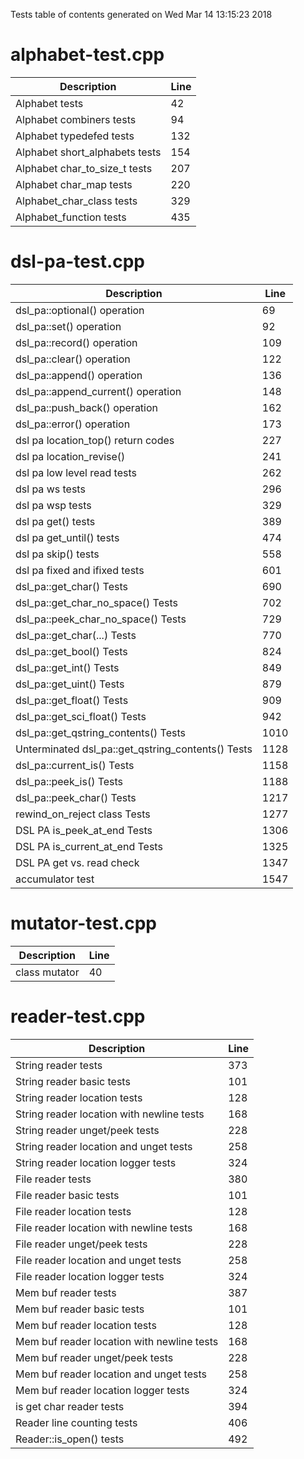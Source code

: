 Tests table of contents generated on Wed Mar 14 13:15:23 2018

# alphabet-test.cpp
| Description | Line |
|-------------|------|
| Alphabet tests | 42 |
| Alphabet combiners tests | 94 |
| Alphabet typedefed tests | 132 |
| Alphabet short_alphabets tests | 154 |
| Alphabet char_to_size_t tests | 207 |
| Alphabet char_map tests | 220 |
| Alphabet_char_class tests | 329 |
| Alphabet_function tests | 435 |

# dsl-pa-test.cpp
| Description | Line |
|-------------|------|
| dsl_pa::optional() operation | 69 |
| dsl_pa::set() operation | 92 |
| dsl_pa::record() operation | 109 |
| dsl_pa::clear() operation | 122 |
| dsl_pa::append() operation | 136 |
| dsl_pa::append_current() operation | 148 |
| dsl_pa::push_back() operation | 162 |
| dsl_pa::error() operation | 173 |
| dsl pa location_top() return codes | 227 |
| dsl pa location_revise() | 241 |
| dsl pa low level read tests | 262 |
| dsl pa ws tests | 296 |
| dsl pa wsp tests | 329 |
| dsl pa get() tests | 389 |
| dsl pa get_until() tests | 474 |
| dsl pa skip() tests | 558 |
| dsl pa fixed and ifixed tests | 601 |
| dsl_pa::get_char() Tests | 690 |
| dsl_pa::get_char_no_space() Tests | 702 |
| dsl_pa::peek_char_no_space() Tests | 729 |
| dsl_pa::get_char(...) Tests | 770 |
| dsl_pa::get_bool() Tests | 824 |
| dsl_pa::get_int() Tests | 849 |
| dsl_pa::get_uint() Tests | 879 |
| dsl_pa::get_float() Tests | 909 |
| dsl_pa::get_sci_float() Tests | 942 |
| dsl_pa::get_qstring_contents() Tests | 1010 |
| Unterminated dsl_pa::get_qstring_contents() Tests | 1128 |
| dsl_pa::current_is() Tests | 1158 |
| dsl_pa::peek_is() Tests | 1188 |
| dsl_pa::peek_char() Tests | 1217 |
| rewind_on_reject class Tests | 1277 |
| DSL PA is_peek_at_end Tests | 1306 |
| DSL PA is_current_at_end Tests | 1325 |
| DSL PA get vs. read check | 1347 |
| accumulator test | 1547 |

# mutator-test.cpp
| Description | Line |
|-------------|------|
| class mutator | 40 |

# reader-test.cpp
| Description | Line |
|-------------|------|
| String reader tests | 373 |
| String reader basic tests | 101 |
| String reader location tests | 128 |
| String reader location with newline tests | 168 |
| String reader unget/peek tests | 228 |
| String reader location and unget tests | 258 |
| String reader location logger tests | 324 |
| File reader tests | 380 |
| File reader basic tests | 101 |
| File reader location tests | 128 |
| File reader location with newline tests | 168 |
| File reader unget/peek tests | 228 |
| File reader location and unget tests | 258 |
| File reader location logger tests | 324 |
| Mem buf reader tests | 387 |
| Mem buf reader basic tests | 101 |
| Mem buf reader location tests | 128 |
| Mem buf reader location with newline tests | 168 |
| Mem buf reader unget/peek tests | 228 |
| Mem buf reader location and unget tests | 258 |
| Mem buf reader location logger tests | 324 |
| is get char reader tests | 394 |
| Reader line counting tests | 406 |
| Reader::is_open() tests | 492 |
